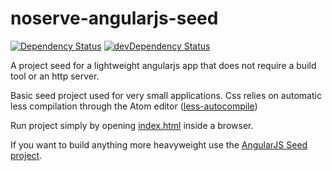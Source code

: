 # noserve-angularjs-seed
[![Dependency Status](https://david-dm.org/EmandM/noserve-angularjs-seed/status.svg)](https://david-dm.org/EmandM/noserve-angularjs-seed#info=dependencies) [![devDependency Status](https://david-dm.org/EmandM/noserve-angularjs-seed/dev-status.svg)](https://david-dm.org/EmandM/noserve-angularjs-seed#info=devDependencies)

A project seed for a lightweight angularjs app that does not require a build tool or an http server.

Basic seed project used for very small applications. Css relies on automatic less compilation through the Atom editor ([less-autocompile](https://atom.io/packages/less-autocompile))

Run project simply by opening [index.html](/index.html) inside a browser.

If you want to build anything more heavyweight use the [AngularJS Seed project](https://github.com/EmandM/angularjs-seed).
